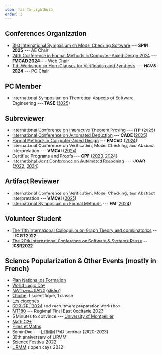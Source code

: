 ```yaml
---
icon: fas fa-lightbulb
order: 3
---
```


## Conferences Organization

* [31st International Symposium on Model Checking Software](https://spin-web.github.io/SPIN2025/) --- **SPIN 2025** --- AE Chair
* [24th Conference in Formal Methods in Computer-Aided Design 2024](https://fmcad.forsyte.at/FMCAD24/) --- **FMCAD 2024** --- Web Chair
* [11th Workshop on Horn Clauses for Verification and Synthesis](https://www.sci.unich.it/hcvs24/) --- **HCVS 2024** --- PC Chair


## PC Member

* International Symposium on Theoretical Aspects of Software Engineering --- **TASE** ([2025](https://cyprusconferences.org/tase2025/))


## Subreviewer

* [International Conference on Interactive Theorem Proving](https://itp-conference.github.io/) --- **ITP** ([2025](https://icetcs.github.io/frocos-itp-tableaux25/))
* [International Conference on Automated Deduction](https://cadeinc.org/) --- **CADE** ([2025](https://www.dhbw-stuttgart.de/cade-30/))
* [Formal Methods in Computer-Aided Design](https://www.fmcad.org/) --- **FMCAD** ([2024](https://fmcad.forsyte.at/FMCAD24/))
* International Conference on Verification, Model Checking, and Abstract Interpretation --- **VMCAI** ([2024](https://popl24.sigplan.org/home/VMCAI-2024))
* Certified Programs and Proofs --- **CPP** ([2023](https://popl23.sigplan.org/home/CPP-2023), [2024](https://popl24.sigplan.org/home/CPP-2024))
* [International Joint Conference on Automated Reasoning](https://ijcar.org/) --- **IJCAR** ([2022](https://www.floc2022.org/), [2024](https://merz.gitlabpages.inria.fr/2024-ijcar/))


## Artifact Reviewer

* International Conference on Verification, Model Checking, and Abstract Interpretation --- **VMCAI** ([2025](https://conf.researchr.org/home/VMCAI-2025))
* [International Symposium on Formal Methods](https://www.fmeurope.org/symposia/) --- **FM** ([2024](https://www.fm24.polimi.it/))


## Volunteer Student

* [The 11th International Colloquium on Graph Theory and combinatorics](https://www.lirmm.fr/icgt-2022/) --- **ICGT2022**
* [The 20th International Conference on Software & Systems Reuse](https://icsr2022v2.wp.imt.fr/) -- **ICSR2022**




## Science Popularization & Other Events (mostly in French)

* [Plan National de Formation](https://www.education.gouv.fr/le-programme-national-de-formation-2024-2025-414810)
* [World Logic Day](https://www.unesco.org/en/days/world-logic)
* [MATh.en.JEANS](https://www.mathenjeans.fr/) ([slides](/assets/pdf/MEJ.pdf))
* [Chiche](https://chiche.inria.fr/): 1 scientifique, 1 classe
* [Les cigognes](https://iecl.univ-lorraine.fr/cigognes/)
* [GDR GPL 2024](https://gdrgpl2024.sciencesconf.org/) and recruitment preparation workshop
* [MT180](https://www.youtube.com/watch?v=LdVQyov38sQ) --- Regional Final East Occitanie 2023
* 5 Minutes to convince --- [University of Montpellier](https://www.umontpellier.fr/en/)
* [Math C2+](https://www.mathc2plus.fr/)
* [Filles et Maths](https://filles-et-maths.fr/)
* SeminDoc --- [LIRMM](https://www.lirmm.fr/lirmm-en/) PhD seminar (2020-2023)
* 30th anniversary of [LIRMM](https://www.lirmm.fr/lirmm-en/)
* [Science Festival](https://www.fetedelascience.fr/) 2022
* [LIRMM](https://www.lirmm.fr/lirmm-en/)'s open days 2022
